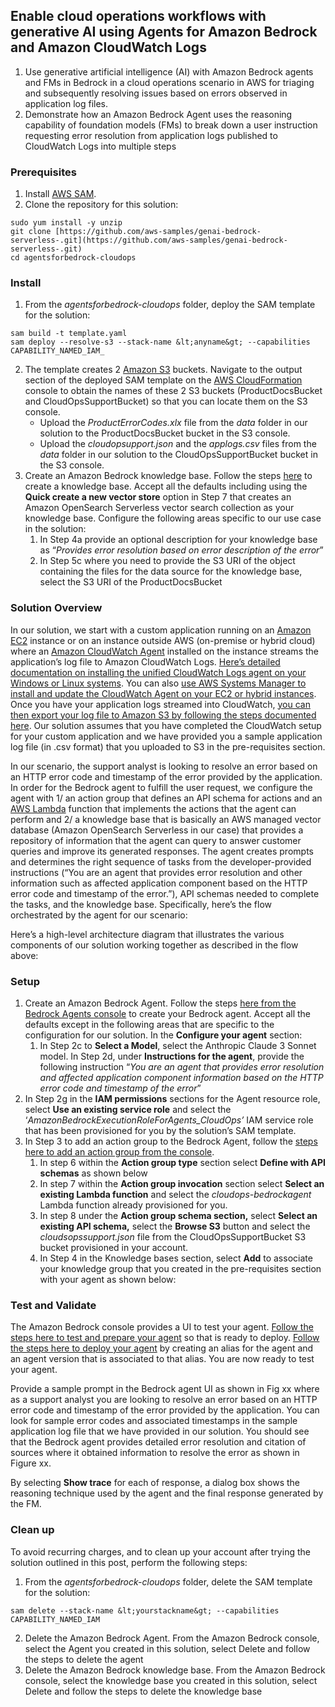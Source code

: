 

## Enable cloud operations workflows with generative AI using Agents for Amazon Bedrock and Amazon CloudWatch Logs

1. Use generative artificial intelligence (AI) with Amazon Bedrock agents and FMs in Bedrock in a cloud operations scenario in AWS for triaging and subsequently resolving issues based on errors observed in application log files.
2. Demonstrate how an Amazon Bedrock Agent uses the reasoning capability of foundation models (FMs) to break down a user instruction requesting error resolution from application logs published to CloudWatch Logs into multiple steps 


### Prerequisites

1. Install [AWS SAM](https://docs.aws.amazon.com/serverless-application-model/latest/developerguide/what-is-sam.html).
2. Clone the repository for this solution:

```
sudo yum install -y unzip
git clone [https://github.com/aws-samples/genai-bedrock-serverless-.git](https://github.com/aws-samples/genai-bedrock-serverless-.git)
cd agentsforbedrock-cloudops
```
### Install

1. From the _agentsforbedrock-cloudops_ folder, deploy the SAM template for the solution:
```
sam build -t template.yaml
sam deploy --resolve-s3 --stack-name &lt;anyname&gt; --capabilities CAPABILITY_NAMED_IAM_
```
2. The template creates 2 [Amazon S3](https://aws.amazon.com/s3/) buckets. Navigate to the output section of the deployed SAM template on the [AWS CloudFormation](https://aws.amazon.com/cloudformation/) console to obtain the names of these 2 S3 buckets (ProductDocsBucket and CloudOpsSupportBucket) so that you can locate them on the S3 console.
    - Upload the _ProductErrorCodes.xlx_ file from the _data_ folder in our solution to the ProductDocsBucket bucket in the S3 console.
    - Upload the _cloudopsupport.json_ and the _applogs.csv_ files from the _data_ folder in our solution to the CloudOpsSupportBucket bucket in the S3 console.
3. Create an Amazon Bedrock knowledge base. Follow the steps [here](https://docs.aws.amazon.com/bedrock/latest/userguide/knowledge-base-create.html) to create a knowledge base. Accept all the defaults including using the **Quick create a new vector store** option in Step 7 that creates an Amazon OpenSearch Serverless vector search collection as your knowledge base. Configure the following areas specific to our use case in the solution:
    1. In Step 4a provide an optional description for your knowledge base as “_Provides error resolution based on error description of the error_”
    2. In Step 5c where you need to provide the S3 URI of the object containing the files for the data source for the knowledge base, select the S3 URI of the ProductDocsBucket

### Solution Overview

In our solution, we start with a custom application running on an [Amazon EC2](https://aws.amazon.com/ec2/) instance or on an instance outside AWS (on-premise or hybrid cloud) where an [Amazon CloudWatch Agent](https://docs.aws.amazon.com/AmazonCloudWatch/latest/logs/UseCloudWatchUnifiedAgent.html) installed on the instance streams the application’s log file to Amazon CloudWatch Logs. [Here’s detailed documentation on installing the unified CloudWatch Logs agent on your Windows or Linux systems](https://docs.aws.amazon.com/AmazonCloudWatch/latest/monitoring/Install-CloudWatch-Agent.html). You can also [use AWS Systems Manager to install and update the CloudWatch Agent on your EC2 or hybrid instances](https://docs.aws.amazon.com/AmazonCloudWatch/latest/monitoring/installing-cloudwatch-agent-ssm.html). Once you have your application logs streamed into CloudWatch, [you can then export your log file to Amazon S3 by following the steps documented here](https://docs.aws.amazon.com/AmazonCloudWatch/latest/logs/S3ExportTasks.html). Our solution assumes that you have completed the CloudWatch setup for your custom application and we have provided you a sample application log file (in .csv format) that you uploaded to S3 in the pre-requisites section.

In our scenario, the support analyst is looking to resolve an error based on an HTTP error code and timestamp of the error provided by the application. In order for the Bedrock agent to fulfill the user request, we configure the agent with 1/ an action group that defines an API schema for actions and an [AWS Lambda](https://aws.amazon.com/lambda/) function that implements the actions that the agent can perform and 2/ a knowledge base that is basically an AWS managed vector database (Amazon OpenSearch Serverless in our case) that provides a repository of information that the agent can query to answer customer queries and improve its generated responses. The agent creates prompts and determines the right sequence of tasks from the developer-provided instructions (“You are an agent that provides error resolution and other information such as affected application component based on the HTTP error code and timestamp of the error.”), API schemas needed to complete the tasks, and the knowledge base. Specifically, here’s the flow orchestrated by the agent for our scenario:


Here’s a high-level architecture diagram that illustrates the various components of our solution working together as described in the flow above:

### Setup

1. Create an Amazon Bedrock Agent. Follow the steps [here from the Bedrock Agents console](https://docs.aws.amazon.com/bedrock/latest/userguide/agents-create.html) to create your Bedrock agent. Accept all the defaults except in the following areas that are specific to the configuration for our solution. In the **Configure your agent** section:
    1. In Step 2c to **Select a Model**, select the Anthropic Claude 3 Sonnet model. In Step 2d, under **Instructions for the agent**, provide the following instruction “_You are an agent that provides error resolution and affected application component information based on the HTTP error code and timestamp of the error_”
2. In Step 2g in the **IAM permissions** sections for the Agent resource role, select **Use an existing service role** and select the ‘_AmazonBedrockExecutionRoleForAgents_CloudOps’_ IAM service role that has been provisioned for you by the solution’s SAM template.
3. In Step 3 to add an action group to the Bedrock Agent, follow the [steps here to add an action group from the console](https://docs.aws.amazon.com/bedrock/latest/userguide/agents-action-add.html).
    1. In step 6 within the **Action group type** section select **Define with API schemas** as shown below
    2. In step 7 within the **Action group invocation** section select **Select an existing Lambda function** and select the _cloudops-bedrockagent_ Lambda function already provisioned for you.
    3. In step 8 under the **Action group schema section,** select **Select an existing API schema,** select the **Browse S3** button and select the _cloudsopssupport.json_ file from the CloudOpsSupportBucket S3 bucket provisioned in your account.
    4. In Step 4 in the Knowledge bases section, select **Add** to associate your knowledge group that you created in the pre-requisites section with your agent as shown below:


### Test and Validate

The Amazon Bedrock console provides a UI to test your agent. [Follow the steps here to test and prepare your agent](https://docs.aws.amazon.com/bedrock/latest/userguide/agents-test.html) so that is ready to deploy. [Follow the steps here to deploy your agent](https://docs.aws.amazon.com/bedrock/latest/userguide/agents-deploy.html) by creating an alias for the agent and an agent version that is associated to that alias. You are now ready to test your agent. 

Provide a sample prompt in the Bedrock agent UI as shown in Fig xx where as a support analyst you are looking to resolve an error based on an HTTP error code and timestamp of the error provided by the application. You can look for sample error codes and associated timestamps in the sample application log file that we have provided in our solution. You should see that the Bedrock agent provides detailed error resolution and citation of sources where it obtained information to resolve the error as shown in Figure xx.


By selecting **Show trace** for each of response, a dialog box shows the reasoning technique used by the agent and the final response generated by the FM.


### Clean up

To avoid recurring charges, and to clean up your account after trying the solution outlined in this post, perform the following steps:

1. From the _agentsforbedrock-cloudops_ folder, delete the SAM template for the solution:
```
sam delete --stack-name &lt;yourstackname&gt; --capabilities CAPABILITY_NAMED_IAM
```
2. Delete the Amazon Bedrock Agent. From the Amazon Bedrock console, select the Agent you created in this solution, select Delete and follow the steps to delete the agent
3. Delete the Amazon Bedrock knowledge base. From the Amazon Bedrock console, select the knowledge base you created in this solution, select Delete and follow the steps to delete the knowledge base
